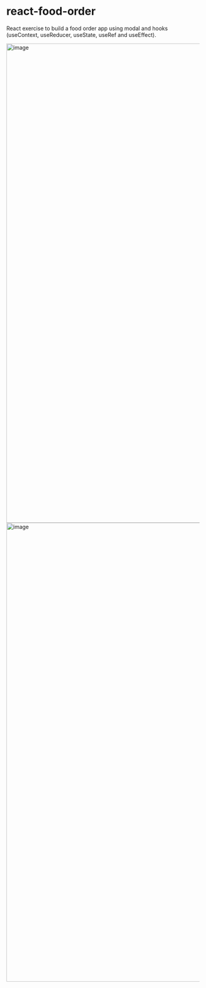 # react-food-order

React exercise to build a food order app using modal and hooks (useContext, useReducer, useState, useRef and useEffect).

<img width="1248" alt="image" src="https://user-images.githubusercontent.com/51140764/165859563-57b54cc5-b484-4a49-8cb0-b721cfdfde2b.png">

<img width="1195" alt="image" src="https://user-images.githubusercontent.com/51140764/165859592-403ea472-e52a-410f-a99b-fb376360bc64.png">
